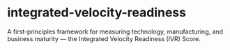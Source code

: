 # integrated-velocity-readiness
A first-principles framework for measuring technology, manufacturing, and business maturity — the Integrated Velocity Readiness (IVR) Score.
